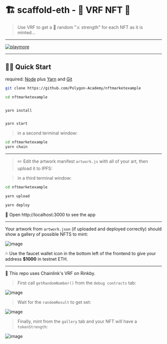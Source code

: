 # 🏗 scaffold-eth - 🎲 VRF NFT 🎫

> Use VRF to get a 🎲 random "⚔️ strength" for each NFT as it is minted...

---

[![playmore](https://user-images.githubusercontent.com/2653167/111368021-f9240c80-865a-11eb-95aa-f88e9b06aad0.png)](https://youtu.be/63sXEPIEh-k?t=1773)

---

## 🏃‍♀️ Quick Start

required: [Node](https://nodejs.org/dist/latest-v12.x/) plus [Yarn](https://classic.yarnpkg.com/en/docs/install/) and [Git](https://git-scm.com/downloads)


```bash
git clone https://github.com/Polygon-Academy/nftmarketexample

cd nftmarketexample
```

```bash

yarn install

```

```bash

yarn start

```

> in a second terminal window:

```bash
cd nftmarketexample
yarn chain

```

---

> ✏️ Edit the artwork manifest `artwork.js` with all of your art, then upload it to IPFS:

> in a third terminal window:


```bash
cd nftmarketexample

yarn upload

yarn deploy

```

📱 Open http://localhost:3000 to see the app

---

Your artwork from `artwork.json` (if uploaded and deployed correctly) should show a gallery of possible NFTS to mint:

![image](https://user-images.githubusercontent.com/2653167/110538535-5fe87980-80e1-11eb-83aa-fe2b53f9c277.png)


💦 Use the faucet wallet icon in the bottom left of the frontend to give your address **$1000** in testnet ETH.

---



🎲 This repo uses Chainlink's VRF on Rinkby.

> First call `getRandomNumber()` from the `debug contracts` tab:

![image](https://user-images.githubusercontent.com/2653167/111365232-d93f1980-8657-11eb-933f-e4e408e2c3ab.png)

> Wait for the `randomResult` to get set:

![image](https://user-images.githubusercontent.com/2653167/111365297-f247ca80-8657-11eb-9aed-d3867e489996.png)


> Finally, mint from the `gallery` tab and your NFT will have a `tokenStrength`:

![image](https://user-images.githubusercontent.com/2653167/111365450-1e634b80-8658-11eb-938c-a2523586dfd4.png)